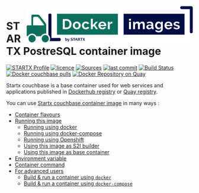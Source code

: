 <img align="right" src="https://raw.githubusercontent.com/startxfr/docker-images/master/travis/logo-small.svg?sanitize=true">

# STARTX PostreSQL container image

[![STARTX Profile](https://img.shields.io/badge/provider-startx-green.svg)](https://github.com/startxfr) [![licence](https://img.shields.io/github/license/startxfr/docker-images.svg)](https://github.com/startxfr/docker-images) [![Sources](https://img.shields.io/badge/startx-docker--images-blue.svg)](https://github.com/startxfr/docker-images/tree/master/Services/couchbase/)
[![last commit](https://img.shields.io/github/last-commit/startxfr/docker-images.svg)](https://github.com/startxfr/docker-images) [![Build Status](https://travis-ci.org/startxfr/docker-images.svg?branch=master)](https://travis-ci.org/startxfr/docker-images) [![Docker couchbase pulls](https://img.shields.io/docker/pulls/startx/sv-couchbase)](https://hub.docker.com/r/startx/sv-couchbase) [![Docker Repository on Quay](https://quay.io/repository/startx/couchbase/status "Docker Repository on Quay")](https://quay.io/repository/startx/couchbase)

Startx couchbase is a base container used for web services and applications published in
[Dockerhub registry](https://hub.docker.com/u/startx) or [Quay registry](https://quay.io/startx).

You can use [Startx couchbase container image](https://docker-images.readthedocs.io/en/latest/Services/couchbase/) in many ways :

- [Container flavours](https://docker-images.readthedocs.io/en/latest/Services/couchbase/#container-flavours)
- [Running this image](https://docker-images.readthedocs.io/en/latest/Services/couchbase/#running-this-image)
  - [Running using docker](https://docker-images.readthedocs.io/en/latest/Services/couchbase/#running-using-docker)
  - [Running using docker-compose](https://docker-images.readthedocs.io/en/latest/Services/couchbase/#running-using-docker-compose)
  - [Running using Openshift](https://docker-images.readthedocs.io/en/latest/Services/couchbase/#running-using-openshift)
  - [Using this image as S2I builder](https://docker-images.readthedocs.io/en/latest/Services/couchbase/#using-this-image-as-s2i-builder)
  - [Using this image as base container](https://docker-images.readthedocs.io/en/latest/Services/couchbase/#using-this-image-as-base-container)
- [Environment variable](https://docker-images.readthedocs.io/en/latest/Services/couchbase/#environment-variable)
- [Container command](https://docker-images.readthedocs.io/en/latest/Services/couchbase/#container-command)
- [For advanced users](https://docker-images.readthedocs.io/en/latest/Services/couchbase/#for-advanced-users)
  - [Build & run a container using `docker`](https://docker-images.readthedocs.io/en/latest/Services/couchbase/#build--run-a-container-using-docker)
  - [Build & run a container using `docker-compose`](https://docker-images.readthedocs.io/en/latest/Services/couchbase/#build--run-a-container-using-docker-compose)
